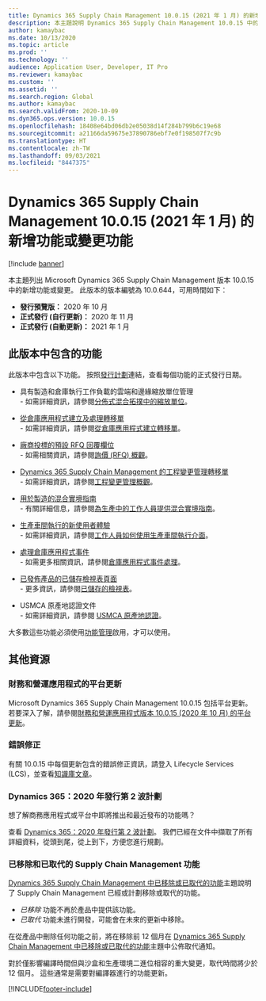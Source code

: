 ```yaml
---
title: Dynamics 365 Supply Chain Management 10.0.15 (2021 年 1 月) 的新增功能或變更功能
description: 本主題說明 Dynamics 365 Supply Chain Management 10.0.15 中的新增功能或變更。
author: kamaybac
ms.date: 10/13/2020
ms.topic: article
ms.prod: ''
ms.technology: ''
audience: Application User, Developer, IT Pro
ms.reviewer: kamaybac
ms.custom: ''
ms.assetid: ''
ms.search.region: Global
ms.author: kamaybac
ms.search.validFrom: 2020-10-09
ms.dyn365.ops.version: 10.0.15
ms.openlocfilehash: 18408e64bd06db2e05038d14f284b799b6c19e68
ms.sourcegitcommit: a21166da59675e37890786ebf7e0f198507f7c9b
ms.translationtype: HT
ms.contentlocale: zh-TW
ms.lasthandoff: 09/03/2021
ms.locfileid: "8447375"
---
```

# <a name="whats-new-or-changed-in-dynamics-365-supply-chain-management-10015-january-2021"></a>Dynamics 365 Supply Chain Management 10.0.15 (2021 年 1 月) 的新增功能或變更功能

[!include [banner](../includes/banner.md)]

本主題列出 Microsoft Dynamics 365 Supply Chain Management 版本 10.0.15 中的新增功能或變更。 此版本的版本編號為 10.0.644，可用時間如下：

- **發行預覽版：** 2020 年 10 月
- **正式發行 (自行更新)：** 2020 年 11 月
- **正式發行 (自動更新)：** 2021 年 1 月

## <a name="features-included-in-this-release"></a>此版本中包含的功能

此版本中包含以下功能。 按照[發行計劃](/dynamics365-release-plan/2020wave2/finance-operations/dynamics365-supply-chain-management/planned-features)連結，查看每個功能的正式發行日期。

- 具有製造和倉庫執行工作負載的雲端和邊緣縮放單位管理<br> - 如需詳細資訊，請參閱[分佈式混合拓撲中的縮放單位](../cloud-edge/cloud-edge-landing-page.md)。

- [從倉庫應用程式建立及處理轉移單](/dynamics365-release-plan/2020wave2/finance-operations/dynamics365-supply-chain-management/ad-hoc-transfer-order-creation-warehousing-mobile-app)<br> - 如需詳細資訊，請參閱[從倉庫應用程式建立轉移單](../warehousing/create-transfer-order-from-warehouse-app.md)。

- [廠商投標的預設 RFQ 回覆欄位](/dynamics365-release-plan/2020wave2/finance-operations/dynamics365-supply-chain-management/default-rfq-reply-fields-for-vendor-bidding)<br> - 如需相關資訊，請參閱[詢價 (RFQ) 概觀](../procurement/request-quotations.md)。

- [Dynamics 365 Supply Chain Management 的工程變更管理轉移單](/dynamics365-release-plan/2020wave2/finance-operations/dynamics365-supply-chain-management/engineering-change-management)<br> - 如需詳細資訊，請參閱[工程變更管理概觀](../engineering-change-management/product-engineering-overview.md)。

- [用於製造的混合實境指南](/dynamics365-release-plan/2020wave2/finance-operations/dynamics365-supply-chain-management/mixed-reality-guides-manufacturing)<br> - 有關詳細信息，請參閱[為生產中的工作人員提供混合實境指南](../production-control/instruction-guides-in-production-overview.md)。

- [生產車間執行的新使用者體驗](/dynamics365-release-plan/2020wave2/finance-operations/dynamics365-supply-chain-management/mes-terminal-enhancements-discrete-manufacturing)<br> - 如需詳細資訊，請參閱[工作人員如何使用生產車間執行介面](../production-control/production-floor-execution-use.md)。

- [處理倉庫應用程式事件](/dynamics365-release-plan/2020wave2/finance-operations/dynamics365-supply-chain-management/process-warehouse-app-events)<br> - 如需更多相關資訊，請參閱[倉庫應用程式事件處理](../warehousing/warehouse-app-events.md)。

- [已發佈產品的已儲存檢視表頁面](/dynamics365-release-plan/2020wave2/finance-operations/dynamics365-supply-chain-management/saved-views-released-products-page)<br> - 更多資訊，請參閱[已儲存的檢視表](../../fin-ops-core/fin-ops/get-started/saved-views.md)。

- USMCA 原產地認證文件<br> - 如需詳細資訊，請參閱 [USMCA 原產地認證](../transportation/usmca-certification-of-origin.md)。

大多數這些功能必須使用[功能管理](../../fin-ops-core/fin-ops/get-started/feature-management/feature-management-overview.md)啟用，才可以使用。

## <a name="additional-resources"></a>其他資源

### <a name="platform-updates-for-finance-and-operations-apps"></a>財務和營運應用程式的平台更新

Microsoft Dynamics 365 Supply Chain Management 10.0.15 包括平台更新。 若要深入了解，請參閱[財務和營運應用程式版本 10.0.15 (2020 年 10 月) 的平台更新](../../fin-ops-core/dev-itpro/get-started/whats-new-platform-updates-10-0-15.md)。

### <a name="bug-fixes"></a>錯誤修正

有關 10.0.15 中每個更新包含的錯誤修正資訊，請登入 Lifecycle Services (LCS)，並查看[知識庫文章](https://fix.lcs.dynamics.com/Issue/Details?bugId=514518&dbType=3&qc=8fbe12733a7e1aa197e91fb11530f69fa89b9b39c08d89a19873f755c9430988)。

### <a name="dynamics-365-2020-release-wave-2-plan"></a>Dynamics 365：2020 年發行第 2 波計劃

想了解商務應用程式或平台中即將推出和最近發布的功能嗎？

查看 [Dynamics 365：2020 年發行第 2 波計劃](/dynamics365-release-plan/2020wave2/index)。 我們已經在文件中擷取了所有詳細資料，從頭到尾，從上到下，方便您進行規劃。

### <a name="removed-and-deprecated-supply-chain-management-features"></a>已移除和已取代的 Supply Chain Management 功能

[Dynamics 365 Supply Chain Management 中已移除或已取代的功能](removed-deprecated-features-scm-updates.md)主題說明了 Supply Chain Management 已經或計劃移除或取代的功能。

- *已移除* 功能不再於產品中提供該功能。
- *已取代* 功能未進行開發，可能會在未來的更新中移除。

在從產品中刪除任何功能之前，將在移除前 12 個月在 [Dynamics 365 Supply Chain Management 中已移除或已取代的功能](removed-deprecated-features-scm-updates.md)主題中公佈取代通知。

對於僅影響編譯時間但與沙盒和生產環境二進位相容的重大變更，取代時間將少於 12 個月。 這些通常是需要對編譯器進行的功能更新。


[!INCLUDE[footer-include](../../includes/footer-banner.md)]